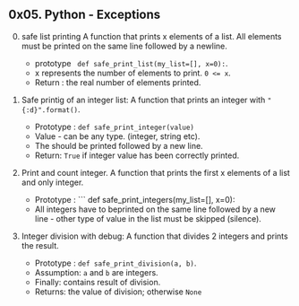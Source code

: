 ## 0x05. Python - Exceptions

0. safe list printing
A function that prints x elements of a list. All elements must be printed on the same line followed by a newline.
	+ prototype ``` def safe_print_list(my_list=[], x=0):```.
	+ x represents the number of elements to print. ``` 0 <= x ```.
	+ Return : the real number of elements printed.

0. Safe printig of an integer list:
A function that prints an integer with ```"{:d}".format()```.
	+ Prototype : ``` def safe_print_integer(value) ```
	+ Value - can be any type. (integer, string etc).
	+ The should be printed followed by a new line.
	+ Return: ``` True ``` if integer value has been correctly printed.

0. Print and count integer.
A function that prints the first x elements of a list and only integer.
	+ Prototype : ``` def safe_print_integers(my_list=[], x=0):
	+ All integers have to beprinted on the same line followed by a new line - other type of value in the list must be skipped (silence).

0. Integer division with debug:
A function that divides 2 integers and prints the result.
	+ Prototype : ``` def safe_print_division(a, b) ```.
	+ Assumption: ```a``` and ```b``` are integers.
	+ Finally: contains result of division.
	+ Returns: the value of division; otherwise ``` None ```

